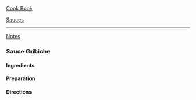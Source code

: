 [Cook Book](https://github.com/vmsmith/CookBook/blob/master/README.md)   

[Sauces](https://github.com/vmsmith/CookBook/blob/master/sauces.md)   

-----   

[Notes](https://github.com/vmsmith/CookBook/blob/master/notes.md)   

### Sauce Gribiche   

#### Ingredients    


#### Preparation   



#### Directions   

